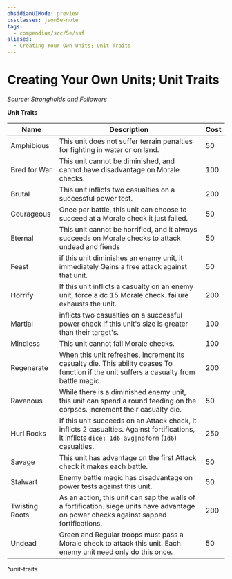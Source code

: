 ```yaml
---
obsidianUIMode: preview
cssclasses: json5e-note
tags:
  - compendium/src/5e/saf
aliases:
  - Creating Your Own Units; Unit Traits
---
```

# Creating Your Own Units; Unit Traits
*Source: Strongholds and Followers* 

**Unit Traits**

| Name | Description | Cost |
|------|-------------|------|
| Amphibious | This unit does not suffer terrain penalties for fighting in water or on land. | 50 |
| Bred for War | This unit cannot be diminished, and cannot have disadvantage on Morale checks. | 100 |
| Brutal | This unit inflicts two casualties on a successful power test. | 200 |
| Courageous | Once per battle, this unit can choose to succeed at a Morale check it just failed. | 50 |
| Eternal | This unit cannot be horrified, and it always succeeds on Morale checks to attack undead and fiends | 50 |
| Feast | if this unit diminishes an enemy unit, it immediately Gains a free attack against that unit. | 50 |
| Horrify | If this unit inflicts a casualty on an enemy unit, force a dc 15 Morale check. failure exhausts the unit. | 200 |
| Martial | inflicts two casualties on a successful power check if this unit's size is greater than their target's. | 100 |
| Mindless | This unit cannot fail Morale checks. | 100 |
| Regenerate | When this unit refreshes, increment its casualty die. This ability ceases To function if the unit suffers a casualty from battle magic. | 200 |
| Ravenous | While there is a diminished enemy unit, this unit can spend a round feeding on the corpses. increment their casualty die. | 50 |
| Hurl Rocks | If this unit succeeds on an Attack check, it inflicts 2 casualties. Against fortifications,  it inflicts `dice: 1d6\|avg\|noform` (`1d6`) casualties. | 250 |
| Savage | This unit has advantage on the first Attack check it makes each battle. | 50 |
| Stalwart | Enemy battle magic has disadvantage on power tests against this unit. | 50 |
| Twisting Roots | As an action, this unit can sap the walls of a fortification. siege units have advantage on power checks against sapped fortifications. | 200 |
| Undead | Green and Regular troops must pass a Morale check to attack this unit. Each enemy unit need only do this once. | 50 |
^unit-traits

